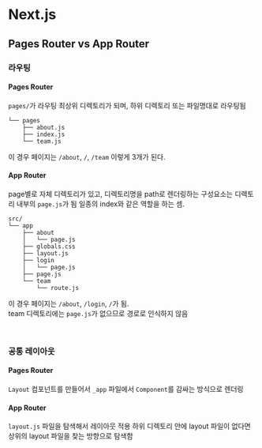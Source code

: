 # Next.js

## Pages Router vs App Router

### 라우팅

#### Pages Router

`pages/`가 라우팅 최상위 디렉토리가 되며, 하위 디렉토리 또는 파일명대로 라우팅됨

```
└── pages
    ├── about.js
    ├── index.js
    └── team.js
```

이 경우 페이지는 `/about`, `/`, `/team` 이렇게 3개가 된다.

#### App Router

page별로 자체 디렉토리가 있고, 디렉토리명을 path로 렌더링하는 구성요소는 디렉토리 내부의 `page.js`가 됨
일종의 index와 같은 역할을 하는 셈.

```
src/
└── app
    ├── about
    │   └── page.js
    ├── globals.css
    ├── layout.js
    ├── login
    │   └── page.js
    ├── page.js
    └── team
        └── route.js
```

이 경우 페이지는 `/about`, `/login`, `/`가 됨.  
team 디렉토리에는 `page.js`가 없으므로 경로로 인식하지 않음

<br />

### 공통 레이아웃

#### Pages Router

`Layout` 컴포넌트를 만들어서 `_app` 파일에서 `Component`를 감싸는 방식으로 렌더링

#### App Router

`layout.js` 파일을 탐색해서 레이아웃 적용
하위 디렉토리 안에 layout 파일이 없다면 상위의 layout 파일을 찾는 방향으로 탐색함
